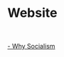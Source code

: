 <html>
<head>

<h1> Website </h1>
<br>
<p><a href="https://en16ma.neocities.org/site/Why_Socialism.html"> - Why Socialism </a></p>
	
</head>

</html>
